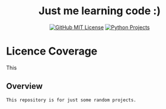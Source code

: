 <div align="center">

# Just me learning code :)
[![GitHub MIT License](https://img.shields.io/github/license/prog-pog/kaltutoring)](https://github.com/prog-pog/kaltutoring/blob/c59cda11f197b7eab00a0dfbf2a49ff654c9dd5d/LICENSE) [![Python Projects](https://img.shields.io/badge/Python_Projects-black?logo=python)](https://github.com/prog-pog/kaltutoring/tree/c59cda11f197b7eab00a0dfbf2a49ff654c9dd5d/python)

</div>

# Licence Coverage

This

## Overview

    This repository is for just some random projects.